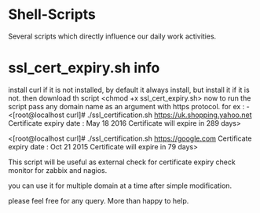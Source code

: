 # Shell-Scripts
Several scripts which directly influence our daily work activities. 
# ssl_cert_expiry.sh info
install curl if it is not installed, by default it always install, but install it if it is not.
<yum install curl>
then download th script
<chmod +x ssl_cert_expiry.sh>
now to run the script pass any domain name as an argument with https protocol.
for ex : -
<[root@localhost curl]# ./ssl_certification.sh https://uk.shopping.yahoo.net
Certificate expiry date : May 18 2016
Certificate will expire in 289 days>

<[root@localhost curl]# ./ssl_certification.sh https://google.com
Certificate expiry date : Oct 21 2015
Certificate will expire in 79 days>

This script will be useful as external check for certificate expiry check monitor for zabbix and nagios.

you can use it for multiple domain at a time after simple modification.

please feel free for any query. More than happy to help.
